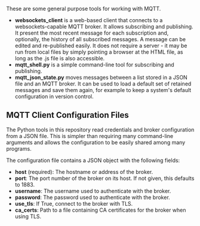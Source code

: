 These are some general purpose tools for working with MQTT.

- **websockets_client** is a web-based client that connects to a websockets-capable MQTT
broker.  It allows subscribing and publishing.  It present the most recent message
for each subscription and, optionally, the history of all subscribed messages.
A message can be edited and re-published easily.  It does not require a server - it may be run
from local files by simply pointing a browser at the HTML file, as long as the .js file is also accessible.
- **mqtt_shell.py** is a simple command-line tool for subscribing and publishing.
- **mqtt_json_state.py** moves messages between a list stored in a JSON file and an MQTT broker.
It can be used to load a default set of retained messages and save them again, for example
to keep a system's default configuration in version control.

## MQTT Client Configuration Files

The Python tools in this repository read credentials and broker configuration from a JSON file.
This is simpler than requiring many command-line arguments and allows the configuration to be
easily shared among many programs.

The configuration file contains a JSON object with the following fields:
- **host** (required): The hostname or address of the broker.
- **port**: The port number of the broker on its host.  If not given, this defaults to 1883.
- **username**: The username used to authenticate with the broker.
- **password**: The password used to authenticate with the broker.
- **use_tls**: If True, connect to the broker with TLS.
- **ca_certs**: Path to a file containing CA certificates for the broker when using TLS.
